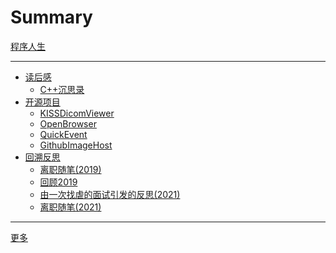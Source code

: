 # Summary

[程序人生](README.md)

---

- [读后感]()
    - [C++沉思录](读后感/C++沉思录.md)
- [开源项目]()
    - [KISSDicomViewer](开源项目/KISSDicomViewer.md)
    - [OpenBrowser](开源项目/OpenBrowser.md)
    - [QuickEvent](开源项目/QuickEvent.md)
    - [GithubImageHost](开源项目/GithubImageHost.md)
- [回溯反思]()
    - [离职随笔(2019)](回溯反思/离职随笔(2019).md)
    - [回顾2019](回溯反思/回顾2019.md)
    - [由一次找虐的面试引发的反思(2021)](回溯反思/2021伊始_由一次找虐的面试引发的反思.md)
    - [离职随笔(2021)](回溯反思/离职随笔(2021).md)

---

[更多](./../../README.md)


